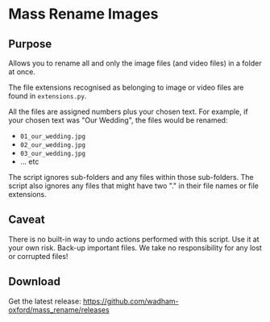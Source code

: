 # Mass Rename Images
## Purpose

Allows you to rename all and only the image files (and video files) in a folder at once.

The file extensions recognised as belonging to image or video files are found in `extensions.py`.

All the files are assigned numbers plus your chosen text. For example, if your chosen text was "Our Wedding", the files would be renamed:

- `01_our_wedding.jpg`
- `02_our_wedding.jpg`
- `03_our_wedding.jpg`
- ... etc

The script ignores sub-folders and any files within those sub-folders. The script also ignores any files that might have two "." in their file names or file extensions. 

## Caveat

There is no built-in way to undo actions performed with this script. Use it at your own risk. Back-up important files. We take no responsibility for any lost or corrupted files!

## Download 

Get the latest release: https://github.com/wadham-oxford/mass_rename/releases

